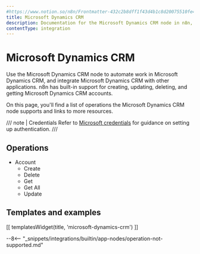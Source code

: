 ```yaml
---
#https://www.notion.so/n8n/Frontmatter-432c2b8dff1f43d4b1c8d20075510fe4
title: Microsoft Dynamics CRM
description: Documentation for the Microsoft Dynamics CRM node in n8n, a workflow automation platform. Includes details of operations and configuration, and links to examples and credentials information.
contentType: integration
---
```


# Microsoft Dynamics CRM

Use the Microsoft Dynamics CRM node to automate work in Microsoft Dynamics CRM, and integrate Microsoft Dynamics CRM with other applications. n8n has built-in support for  creating, updating, deleting, and getting Microsoft Dynamics CRM accounts. 

On this page, you'll find a list of operations the Microsoft Dynamics CRM node supports and links to more resources.

/// note | Credentials
Refer to [Microsoft credentials](/integrations/builtin/credentials/microsoft/) for guidance on setting up authentication.
///

## Operations

* Account
    * Create
    * Delete
    * Get
    * Get All
    * Update

## Templates and examples

<!-- see https://www.notion.so/n8n/Pull-in-templates-for-the-integrations-pages-37c716837b804d30a33b47475f6e3780 -->
[[ templatesWidget(title, 'microsoft-dynamics-crm') ]]

--8<-- "_snippets/integrations/builtin/app-nodes/operation-not-supported.md"
